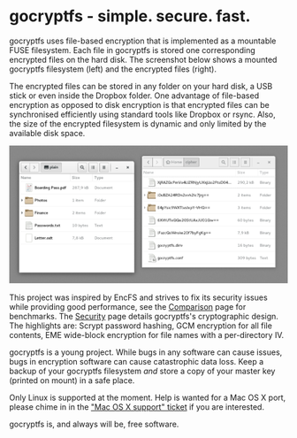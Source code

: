 gocryptfs - simple. secure. fast.
=================================

gocryptfs uses file-based encryption that is implemented as a mountable
FUSE filesystem.
Each file in gocryptfs is stored one corresponding encrypted files on the hard disk. The 
screenshot below shows a mounted gocryptfs filesystem (left) and the
encrypted files (right).

The encrypted files can be stored in any folder on your hard disk, a USB
stick or even inside the Dropbox folder. One advantage of file-based
encryption as opposed to disk encryption is that encrypted files can
be synchronised efficiently using standard tools like Dropbox or rsync.
Also, the size of the encrypted filesystem is dynamic and only limited
by the available disk space.

![](img/folders-side-by-side.png)

This project was inspired by EncFS and strives to fix its security
issues while providing good performance,
see the [Comparison](comparison) page for benchmarks.
The [Security](security) page details gocryptfs's cryptographic design.
The highlights are: Scrypt password hashing, GCM encryption for all
file contents, EME wide-block encryption for file names with a per-directory
IV.

gocryptfs is a young project. While bugs in any software can cause issues,
bugs in encryption software can cause catastrophic data loss. Keep a backup
of your gocryptfs filesystem *and* store a copy of your master key (printed
on mount) in a safe place.

Only Linux is supported at the moment. Help is wanted for a Mac OS X port,
please chime in in the ["Mac OS X support" ticket](https://github.com/rfjakob/gocryptfs/issues/15)
if you are interested.

gocryptfs is, and always will be, free software.

